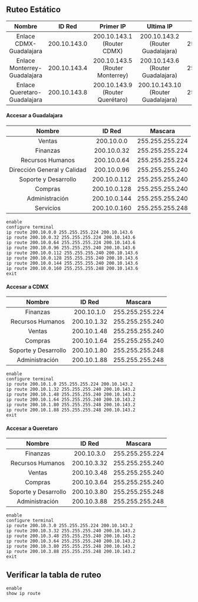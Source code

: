 ## Ruteo Estático
|            Nombre            |    ID Red    |             Primer IP              |               Ultima IP               |     Mascara     |
| :--------------------------: | :----------: | :--------------------------------: | :-----------------------------------: | :-------------: |
|   Enlace CDMX-Guadalajara    | 200.10.143.0 |   200.10.143.1<br>(Router CDMX)    | 200.10.143.2<br>(Router Guadalajara)  | 255.255.255.252 |
| Enlace Monterrey-Guadalajara | 200.10.143.4 | 200.10.143.5<br>(Router Monterrey) | 200.10.143.6<br>(Router Guadalajara)  | 255.255.255.252 |
| Enlace Queretaro-Guadalajara | 200.10.143.8 | 200.10.143.9<br>(Router Querétaro) | 200.10.143.10<br>(Router Guadalajara) | 255.255.255.252 |
#### Accesar a Guadalajara
|           Nombre            |    ID Red    |     Mascara     |
| :-------------------------: | :----------: | :-------------: |
|           Ventas            |  200.10.0.0  | 255.255.255.224 |
|          Finanzas           | 200.10.0.32  | 255.255.255.224 |
|      Recursos Humanos       | 200.10.0.64  | 255.255.255.224 |
| Dirección General y Calidad | 200.10.0.96  | 255.255.255.240 |
|    Soporte y Desarrollo     | 200.10.0.112 | 255.255.255.240 |
|           Compras           | 200.10.0.128 | 255.255.255.240 |
|       Administración        | 200.10.0.144 | 255.255.255.240 |
|          Servicios          | 200.10.0.160 | 255.255.255.248 |

```
enable
configure terminal
ip route 200.10.0.0 255.255.255.224 200.10.143.6
ip route 200.10.0.32 255.255.255.224 200.10.143.6
ip route 200.10.0.64 255.255.255.224 200.10.143.6
ip route 200.10.0.96 255.255.255.240 200.10.143.6
ip route 200.10.0.112 255.255.255.240 200.10.143.6
ip route 200.10.0.128 255.255.255.240 200.10.143.6
ip route 200.10.0.144 255.255.255.240 200.10.143.6
ip route 200.10.0.160 255.255.255.248 200.10.143.6
exit
```
#### Accesar a CDMX
|        Nombre        |   ID Red    |     Mascara     |
| :------------------: | :---------: | :-------------: |
|       Finanzas       | 200.10.1.0  | 255.255.255.224 |
|   Recursos Humanos   | 200.10.1.32 | 255.255.255.240 |
|        Ventas        | 200.10.1.48 | 255.255.255.240 |
|       Compras        | 200.10.1.64 | 255.255.255.240 |
| Soporte y Desarrollo | 200.10.1.80 | 255.255.255.248 |
|    Administración    | 200.10.1.88 | 255.255.255.248 |

```
enable
configure terminal
ip route 200.10.1.0 255.255.255.224 200.10.143.2
ip route 200.10.1.32 255.255.255.240 200.10.143.2
ip route 200.10.1.48 255.255.255.240 200.10.143.2
ip route 200.10.1.64 255.255.255.240 200.10.143.2
ip route 200.10.1.80 255.255.255.248 200.10.143.2
ip route 200.10.1.88 255.255.255.248 200.10.143.2
exit
```
#### Accesar a Queretaro
|        Nombre        |   ID Red    |     Mascara     |
| :------------------: | :---------: | :-------------: |
|       Finanzas       | 200.10.3.0  | 255.255.255.224 |
|   Recursos Humanos   | 200.10.3.32 | 255.255.255.240 |
|        Ventas        | 200.10.3.48 | 255.255.255.240 |
|       Compras        | 200.10.3.64 | 255.255.255.240 |
| Soporte y Desarrollo | 200.10.3.80 | 255.255.255.248 |
|    Administración    | 200.10.3.88 | 255.255.255.248 |

```
enable
configure terminal
ip route 200.10.3.0 255.255.255.224 200.10.143.2
ip route 200.10.3.32 255.255.255.240 200.10.143.2
ip route 200.10.3.48 255.255.255.240 200.10.143.2
ip route 200.10.3.64 255.255.255.240 200.10.143.2
ip route 200.10.3.80 255.255.255.248 200.10.143.2
ip route 200.10.3.88 255.255.255.248 200.10.143.2
exit
```
## Verificar la tabla de ruteo

```
enable
show ip route
```